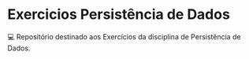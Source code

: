 # Exercicios Persistência de Dados

💻 Repositório destinado aos Exercícios da disciplina de Persistência de Dados.

